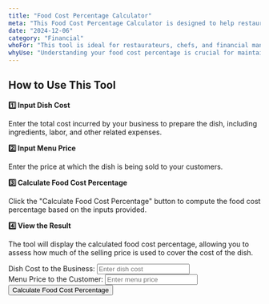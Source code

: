 ```yaml
---
title: "Food Cost Percentage Calculator"
meta: "This Food Cost Percentage Calculator is designed to help restaurant owners and managers quickly and easily calculate the food cost percentage for any dish on their menu."
date: "2024-12-06"
category: "Financial"
whoFor: "This tool is ideal for restaurateurs, chefs, and financial managers in the food industry who need to monitor and optimize their menu pricing strategies. It's especially useful for those aiming to balance cost control with profitability."
whyUse: "Understanding your food cost percentage is crucial for maintaining a profitable restaurant operation. The Food Cost Percentage Calculator provides quick and accurate calculations, enabling you to make informed decisions about pricing, menu adjustments, and cost management. This tool simplifies a complex task, helping you focus on what you do best—serving great food!"
---
```


## How to Use This Tool

**1️⃣ Input Dish Cost**

Enter the total cost incurred by your business to prepare the dish, including ingredients, labor, and other related expenses.

**2️⃣ Input Menu Price**

Enter the price at which the dish is being sold to your customers.

**3️⃣ Calculate Food Cost Percentage**

Click the "Calculate Food Cost Percentage" button to compute the food cost percentage based on the inputs provided.

**4️⃣ View the Result**

The tool will display the calculated food cost percentage, allowing you to assess how much of the selling price is used to cover the cost of the dish.

<div class="tool-embed">
<div class="container">
    <div class="form-column">
        <label for="dishCost">Dish Cost to the Business:</label>
        <input type="number" id="dishCost" placeholder="Enter dish cost" step="0.01">
    </div>
    <div class="form-column">
        <label for="menuPrice">Menu Price to the Customer:</label>
        <input type="number" id="menuPrice" placeholder="Enter menu price" step="0.01">
    </div>
    <button onclick="calculateFoodCostPercentage()">Calculate Food Cost Percentage</button>
    <div class="result" id="result"></div>
</div>

<script>
    function calculateFoodCostPercentage() {
        const dishCost = parseFloat(document.getElementById('dishCost').value);
        const menuPrice = parseFloat(document.getElementById('menuPrice').value);

        if (isNaN(dishCost) || isNaN(menuPrice) || menuPrice === 0) {
            alert("Please enter valid numbers for both fields.");
            return;
        }

        const foodCostPercentage = (dishCost / menuPrice) * 100;
        document.getElementById('result').textContent = `The food cost percentage is: ${foodCostPercentage.toFixed(2)}%`;
    }
</script>
</div>